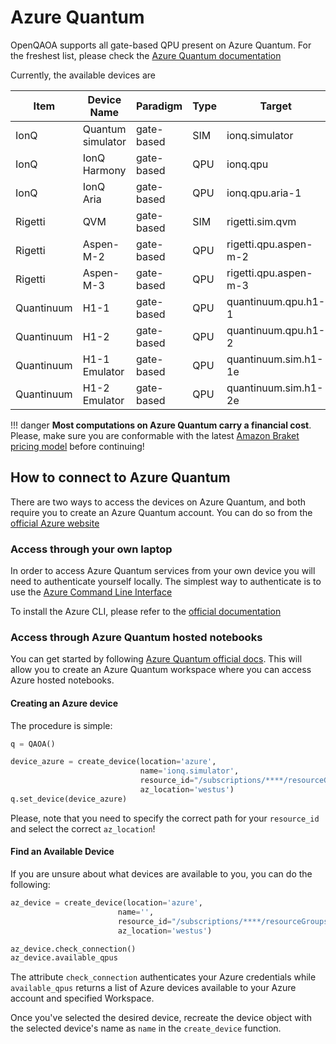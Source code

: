 # Azure Quantum

OpenQAOA supports all gate-based QPU present on Azure Quantum. For the freshest list, please check the [Azure Quantum documentation](https://azure.microsoft.com/en-us/products/quantum/#features)

Currently, the available devices are

| Item         | Device Name  | Paradigm	 |  Type    | Target   | # Qubits |
|--------------|--------------|--------------|----------|--------------|--------|
| IonQ      |  Quantum simulator |gate-based | SIM | ionq.simulator         | 29 |
| IonQ      |  IonQ Harmony      |gate-based | QPU | ionq.qpu	            | 11 |
| IonQ      |  IonQ Aria         |gate-based | QPU | ionq.qpu.aria-1        | 23 |
| Rigetti   |  QVM               |gate-based | SIM | rigetti.sim.qvm        | -  |
| Rigetti   |  Aspen-M-2         |gate-based | QPU | rigetti.qpu.aspen-m-2	| 80 |
| Rigetti   |  Aspen-M-3         |gate-based | QPU | rigetti.qpu.aspen-m-3	| 80 |
| Quantinuum|  H1-1              |gate-based | QPU | quantinuum.qpu.h1-1	| 20 |
| Quantinuum|  H1-2              |gate-based | QPU | quantinuum.qpu.h1-2	| 12 |
| Quantinuum|  H1-1 Emulator     |gate-based | QPU | quantinuum.sim.h1-1e	| 20 |
| Quantinuum|  H1-2 Emulator     |gate-based | QPU | quantinuum.sim.h1-2e	| 12 |


!!! danger
    **Most computations on Azure Quantum carry a financial cost**. Please, make sure you are conformable with the latest [Amazon Braket pricing model](https://docs.aws.amazon.com/braket/latest/developerguide/braket-pricing.html) before continuing! 


## How to connect to Azure Quantum

There are two ways to access the devices on Azure Quantum, and both require you to create an Azure Quantum account. You can do so from the [official Azure website](https://azure.microsoft.com/en-us/products/quantum/)

### Access through your own laptop

In order to access Azure Quantum services from your own device you will need to authenticate yourself locally. The simplest way to authenticate is to use the [Azure Command Line Interface](https://learn.microsoft.com/en-us/cli/azure/authenticate-azure-cli)

To install the Azure CLI, please refer to the [official documentation](https://learn.microsoft.com/en-us/cli/azure/install-azure-cli)

### Access through Azure Quantum hosted notebooks

You can get started by following [Azure Quantum official docs](https://learn.microsoft.com/en-us/azure/quantum/how-to-create-workspace?tabs=payg%2Ctabid-quick). This will allow you to create  an Azure Quantum workspace where you can access Azure hosted notebooks.


#### Creating an Azure device

The procedure is simple:

```Python
q = QAOA()

device_azure = create_device(location='azure',
                             name='ionq.simulator',
                             resource_id="/subscriptions/****/resourceGroups/****/providers/****/Workspaces/****",
                             az_location='westus')
q.set_device(device_azure)
```

Please, note that you need to specify the correct path for your `resource_id` and select the correct `az_location`!

#### Find an Available Device

If you are unsure about what devices are available to you, you can do the following:

```Python
az_device = create_device(location='azure',
                        name='', 
                        resource_id="/subscriptions/****/resourceGroups/****/providers/****/Workspaces/****", 
                        az_location='westus')

az_device.check_connection()
az_device.available_qpus
```

The attribute `check_connection` authenticates your Azure credentials while `available_qpus` returns a list of Azure devices available to your Azure account and specified Workspace.

Once you've selected the desired device, recreate the device object with the selected device's name as `name` in the `create_device` function.